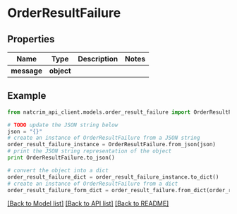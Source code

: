 # OrderResultFailure


## Properties
Name | Type | Description | Notes
------------ | ------------- | ------------- | -------------
**message** | **object** |  | 

## Example

```python
from natcrim_api_client.models.order_result_failure import OrderResultFailure

# TODO update the JSON string below
json = "{}"
# create an instance of OrderResultFailure from a JSON string
order_result_failure_instance = OrderResultFailure.from_json(json)
# print the JSON string representation of the object
print OrderResultFailure.to_json()

# convert the object into a dict
order_result_failure_dict = order_result_failure_instance.to_dict()
# create an instance of OrderResultFailure from a dict
order_result_failure_form_dict = order_result_failure.from_dict(order_result_failure_dict)
```
[[Back to Model list]](../README.md#documentation-for-models) [[Back to API list]](../README.md#documentation-for-api-endpoints) [[Back to README]](../README.md)


